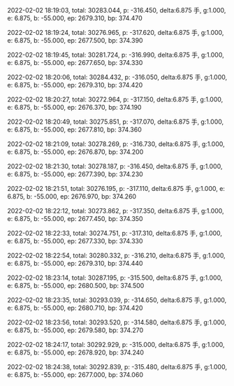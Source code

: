 2022-02-02 18:19:03, total: 30283.044, p: -316.450, delta:6.875 手, g:1.000, e: 6.875, b: -55.000, ep: 2679.310, bp: 374.470

2022-02-02 18:19:24, total: 30276.965, p: -317.620, delta:6.875 手, g:1.000, e: 6.875, b: -55.000, ep: 2677.500, bp: 374.390

2022-02-02 18:19:45, total: 30281.724, p: -316.990, delta:6.875 手, g:1.000, e: 6.875, b: -55.000, ep: 2677.650, bp: 374.330

2022-02-02 18:20:06, total: 30284.432, p: -316.050, delta:6.875 手, g:1.000, e: 6.875, b: -55.000, ep: 2679.310, bp: 374.420

2022-02-02 18:20:27, total: 30272.964, p: -317.150, delta:6.875 手, g:1.000, e: 6.875, b: -55.000, ep: 2676.370, bp: 374.190

2022-02-02 18:20:49, total: 30275.851, p: -317.070, delta:6.875 手, g:1.000, e: 6.875, b: -55.000, ep: 2677.810, bp: 374.360

2022-02-02 18:21:09, total: 30278.269, p: -316.730, delta:6.875 手, g:1.000, e: 6.875, b: -55.000, ep: 2676.870, bp: 374.200

2022-02-02 18:21:30, total: 30278.187, p: -316.450, delta:6.875 手, g:1.000, e: 6.875, b: -55.000, ep: 2677.390, bp: 374.230

2022-02-02 18:21:51, total: 30276.195, p: -317.110, delta:6.875 手, g:1.000, e: 6.875, b: -55.000, ep: 2676.970, bp: 374.260

2022-02-02 18:22:12, total: 30273.862, p: -317.350, delta:6.875 手, g:1.000, e: 6.875, b: -55.000, ep: 2677.450, bp: 374.350

2022-02-02 18:22:33, total: 30274.751, p: -317.310, delta:6.875 手, g:1.000, e: 6.875, b: -55.000, ep: 2677.330, bp: 374.330

2022-02-02 18:22:54, total: 30280.332, p: -316.210, delta:6.875 手, g:1.000, e: 6.875, b: -55.000, ep: 2679.310, bp: 374.440

2022-02-02 18:23:14, total: 30287.195, p: -315.500, delta:6.875 手, g:1.000, e: 6.875, b: -55.000, ep: 2680.500, bp: 374.500

2022-02-02 18:23:35, total: 30293.039, p: -314.650, delta:6.875 手, g:1.000, e: 6.875, b: -55.000, ep: 2680.710, bp: 374.420

2022-02-02 18:23:56, total: 30293.520, p: -314.580, delta:6.875 手, g:1.000, e: 6.875, b: -55.000, ep: 2679.580, bp: 374.270

2022-02-02 18:24:17, total: 30292.929, p: -315.000, delta:6.875 手, g:1.000, e: 6.875, b: -55.000, ep: 2678.920, bp: 374.240

2022-02-02 18:24:38, total: 30292.839, p: -315.480, delta:6.875 手, g:1.000, e: 6.875, b: -55.000, ep: 2677.000, bp: 374.060